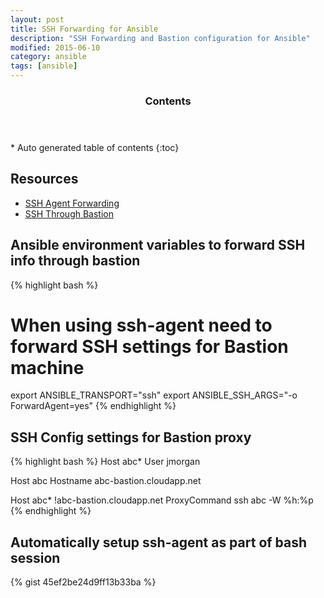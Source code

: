 ```yaml
---
layout: post
title: SSH Forwarding for Ansible
description: "SSH Forwarding and Bastion configuration for Ansible"
modified: 2015-06-10
category: ansible
tags: [ansible]
---
```


<section id="table-of-contents" class="toc">
  <header>
    <h3>Contents</h3>
  </header>
<div id="drawer" markdown="1">
*  Auto generated table of contents
{:toc}
</div>
</section><!-- /#table-of-contents -->


## Resources

* [SSH Agent Forwarding](https://developer.github.com/guides/using-ssh-agent-forwarding/)<br/>
* [SSH Through Bastion](https://10mi2.wordpress.com/2015/01/14/using-ssh-through-a-bastion-host-transparently)<br/>

## Ansible environment variables to forward SSH info through bastion
{% highlight bash %}
# When using ssh-agent need to forward SSH settings for Bastion machine
export ANSIBLE_TRANSPORT="ssh"
export ANSIBLE_SSH_ARGS="-o ForwardAgent=yes"
{% endhighlight %}

## SSH Config settings for Bastion proxy

{% highlight bash %}
Host abc*
    User jmorgan

Host abc
    Hostname abc-bastion.cloudapp.net

Host abc* !abc-bastion.cloudapp.net
    ProxyCommand ssh abc -W %h:%p
{% endhighlight %}

## Automatically setup ssh-agent as part of bash session
{% gist 45ef2be24d9ff13b33ba %}





